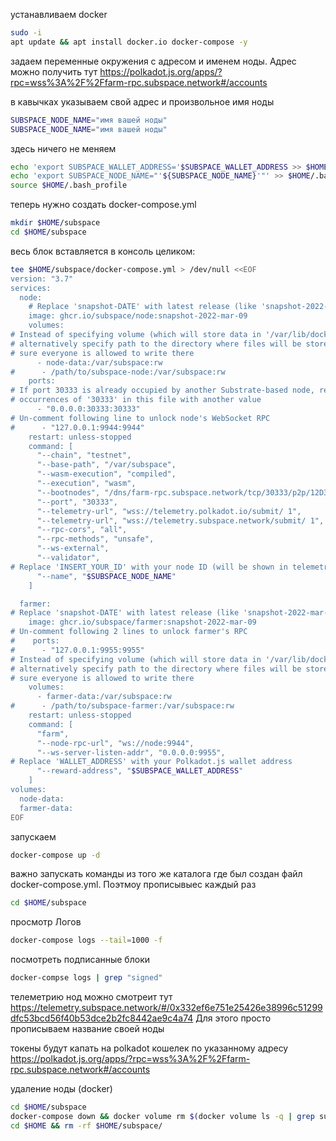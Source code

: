 устанавливаем docker
``` bash
sudo -i
apt update && apt install docker.io docker-compose -y
```
задаем переменные окружения с адресом и именем ноды. Адрес можно получить тут
https://polkadot.js.org/apps/?rpc=wss%3A%2F%2Ffarm-rpc.subspace.network#/accounts

в кавычках указываем свой адрес и произвольное имя ноды
``` bash
SUBSPACE_NODE_NAME="имя вашей ноды"
SUBSPACE_NODE_NAME="имя вашей ноды"
```

здесь ничего не меняем
``` bash
echo 'export SUBSPACE_WALLET_ADDRESS='$SUBSPACE_WALLET_ADDRESS >> $HOME/.bash_profile
echo 'export SUBSPACE_NODE_NAME="'${SUBSPACE_NODE_NAME}'"' >> $HOME/.bash_profile
source $HOME/.bash_profile
```

теперь нужно создать docker-compose.yml
``` bash
mkdir $HOME/subspace
cd $HOME/subspace
```

весь блок вставляется в консоль целиком:
``` bash
tee $HOME/subspace/docker-compose.yml > /dev/null <<EOF
version: "3.7"
services:
  node:
    # Replace 'snapshot-DATE' with latest release (like 'snapshot-2022-mar-09')
    image: ghcr.io/subspace/node:snapshot-2022-mar-09
    volumes:
# Instead of specifying volume (which will store data in '/var/lib/docker'), you can
# alternatively specify path to the directory where files will be stored, just make
# sure everyone is allowed to write there
      - node-data:/var/subspace:rw
#      - /path/to/subspace-node:/var/subspace:rw
    ports:
# If port 30333 is already occupied by another Substrate-based node, replace all
# occurrences of '30333' in this file with another value
      - "0.0.0.0:30333:30333"
# Un-comment following line to unlock node's WebSocket RPC
#      - "127.0.0.1:9944:9944"
    restart: unless-stopped
    command: [
      "--chain", "testnet",
      "--base-path", "/var/subspace",
      "--wasm-execution", "compiled",
      "--execution", "wasm",
      "--bootnodes", "/dns/farm-rpc.subspace.network/tcp/30333/p2p/12D3KooWPjMZuSYj35ehced2MTJFf95upwpHKgKUrFRfHwohzJXr",
      "--port", "30333",
      "--telemetry-url", "wss://telemetry.polkadot.io/submit/ 1",
      "--telemetry-url", "wss://telemetry.subspace.network/submit/ 1",
      "--rpc-cors", "all",
      "--rpc-methods", "unsafe",
      "--ws-external",
      "--validator",
# Replace 'INSERT_YOUR_ID' with your node ID (will be shown in telemetry)
      "--name", "$SUBSPACE_NODE_NAME"
    ]

  farmer:
# Replace 'snapshot-DATE' with latest release (like 'snapshot-2022-mar-09')
    image: ghcr.io/subspace/farmer:snapshot-2022-mar-09
# Un-comment following 2 lines to unlock farmer's RPC
#    ports:
#      - "127.0.0.1:9955:9955"
# Instead of specifying volume (which will store data in '/var/lib/docker'), you can
# alternatively specify path to the directory where files will be stored, just make
# sure everyone is allowed to write there
    volumes:
      - farmer-data:/var/subspace:rw
#      - /path/to/subspace-farmer:/var/subspace:rw
    restart: unless-stopped
    command: [
      "farm",
      "--node-rpc-url", "ws://node:9944",
      "--ws-server-listen-addr", "0.0.0.0:9955",
# Replace 'WALLET_ADDRESS' with your Polkadot.js wallet address
      "--reward-address", "$SUBSPACE_WALLET_ADDRESS"
    ]
volumes:
  node-data:
  farmer-data:
EOF
```

запускаем
``` bash
docker-compose up -d
```

важно запускать команды из того же каталога где был создан файл docker-compose.yml.
Поэтмоу прописывыес каждый раз
``` bash
cd $HOME/subspace
```

просмотр Логов
``` bash
docker-compose logs --tail=1000 -f
```

посмотреть подписанные блоки
``` bash
docker-compse logs | grep "signed"
```

телеметрию нод можно смотреит тут 
https://telemetry.subspace.network/#/0x332ef6e751e25426e38996c51299dfc53bcd56f40b53dce2b2fc8442ae9c4a74
Для этого просто прописываем название своей ноды

токены будут капать на polkadot кошелек по указанному адресу
https://polkadot.js.org/apps/?rpc=wss%3A%2F%2Ffarm-rpc.subspace.network#/accounts

удаление ноды (docker)
``` bash
cd $HOME/subspace
docker-compose down && docker volume rm $(docker volume ls -q | grep subspace)
cd $HOME && rm -rf $HOME/subspace/ 
```
